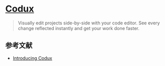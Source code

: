 # [Codux](https://www.codux.com/)

> Visually edit projects side-by-side with your code editor. See every change reflected instantly and get your work done faster.

## 参考文献

- [Introducing Codux](https://dev.to/codux/introducing-codux-15j5)
